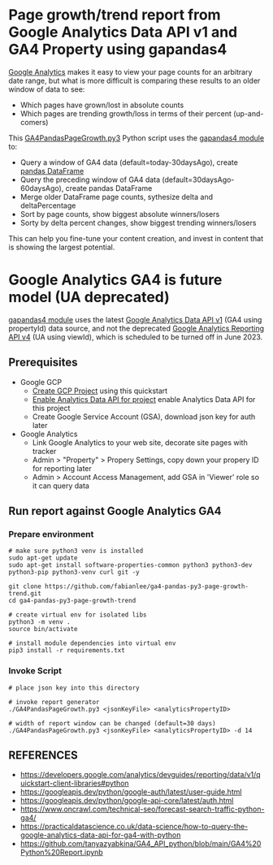 # Page growth/trend report from Google Analytics Data API v1 and GA4 Property using gapandas4

[Google Analytics](https://analytics.google.com/) makes it easy to view your page counts for an arbitrary date range, but what is more difficult is comparing these results to an older window of data to see:

* Which pages have grown/lost in absolute counts
* Which pages are trending growth/loss in terms of their percent (up-and-comers)

This [GA4PandasPageGrowth.py3](GA4PandasPageGrowth.py3) Python script uses the [gapandas4 module](https://github.com/practical-data-science/gapandas4) to:

* Query a window of GA4 data (default=today-30daysAgo), create [pandas DataFrame](https://www.geeksforgeeks.org/python-pandas-dataframe/)
* Query the preceding window of GA4 data (default=30daysAgo-60daysAgo), create pandas DataFrame
* Merge older DataFrame page counts, sythesize delta and deltaPercentage
* Sort by page counts, show biggest absolute winners/losers
* Sorty by delta percent changes, show biggest trending winners/losers

This can help you fine-tune your content creation, and invest in content that is showing the largest potential.

# Google Analytics GA4 is future model (UA deprecated)

[gapandas4 module](https://github.com/practical-data-science/gapandas4) uses the latest [Google Analytics Data API v1](https://developers.google.com/analytics/devguides/reporting/data/v1) (GA4 using propertyId) data source, and not the deprecated [Google Analytics Reporting API v4](https://developers.google.com/analytics/devguides/reporting/core/v4) (UA using viewId), which is scheduled to be turned off in June 2023.


## Prerequisites

* Google GCP
  * [Create GCP Project](https://developers.google.com/analytics/devguides/reporting/core/v4/quickstart/service-py) using this quickstart
  * [Enable Analytics Data API for project](https://console.cloud.google.com/start/api?id=analyticsreporting.googleapis.com&credential=client_key) enable Analytics Data API for this project
  * Create Google Service Account (GSA), download json key for auth later
* Google Analytics
  * Link Google Analytics to your web site, decorate site pages with tracker
  * Admin > "Property" > Propery Settings, copy down your propery ID for reporting later
  * Admin > Account Access Management, add GSA in 'Viewer' role so it can query data


## Run report against Google Analytics GA4

### Prepare environment

```
# make sure python3 venv is installed
sudo apt-get update
sudo apt-get install software-properties-common python3 python3-dev python3-pip python3-venv curl git -y

git clone https://github.com/fabianlee/ga4-pandas-py3-page-growth-trend.git
cd ga4-pandas-py3-page-growth-trend

# create virtual env for isolated libs
python3 -m venv .
source bin/activate

# install module dependencies into virtual env
pip3 install -r requirements.txt
```

### Invoke Script

```
# place json key into this directory

# invoke report generator
./GA4PandasPageGrowth.py3 <jsonKeyFile> <analyticsPropertyID>

# width of report window can be changed (default=30 days)
./GA4PandasPageGrowth.py3 <jsonKeyFile> <analyticsPropertyID> -d 14
```



## REFERENCES

* https://developers.google.com/analytics/devguides/reporting/data/v1/quickstart-client-libraries#python
* https://googleapis.dev/python/google-auth/latest/user-guide.html
* https://googleapis.dev/python/google-api-core/latest/auth.html
* https://www.oncrawl.com/technical-seo/forecast-search-traffic-python-ga4/
* https://practicaldatascience.co.uk/data-science/how-to-query-the-google-analytics-data-api-for-ga4-with-python
* https://github.com/tanyazyabkina/GA4_API_python/blob/main/GA4%20Python%20Report.ipynb
